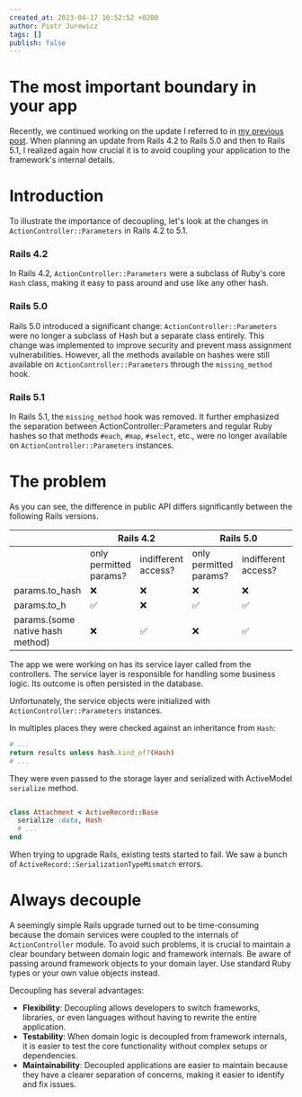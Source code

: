 ```yaml
---
created_at: 2023-04-17 10:52:52 +0200
author: Piotr Jurewicz
tags: []
publish: false
---
```


# The most important boundary in your app

Recently, we continued working on the update I referred to in [my previous post](https://blog.arkency.com/tracking-down-not-resolving-constants-with-parser/).
When planning an update from Rails 4.2 to Rails 5.0 and then to Rails 5.1, I realized again how crucial it is to avoid coupling your application to the framework's internal details.

# Introduction

To illustrate the importance of decoupling, let's look at the changes in `ActionController::Parameters` in Rails 4.2 to 5.1.

### Rails 4.2
In Rails 4.2, `ActionController::Parameters` were a subclass of Ruby's core `Hash` class, making it easy to pass around and use like any other hash.

### Rails 5.0
Rails 5.0 introduced a significant change: `ActionController::Parameters` were no longer a subclass of Hash but a separate class entirely.
This change was implemented to improve security and prevent mass assignment vulnerabilities.
However, all the methods available on hashes were still available on `ActionController::Parameters` through the `missing_method` hook.

### Rails 5.1
In Rails 5.1, the `missing_method` hook was removed.
It further emphasized the separation between ActionController::Parameters and regular Ruby hashes so that methods `#each`, `#map`, `#select`, etc., were no longer available on `ActionController::Parameters` instances.

# The problem

As you can see, the difference in public API differs significantly between the following Rails versions.
<table>
<thead>
<tr>
<th>
</th>
<th colspan="2">
Rails 4.2
</th>
<th colspan="2">
Rails 5.0
</th>
<th colspan="2">
Rails 5.1
</th>
</tr>
</thead>
<tbody>
<tr>
<td>
</td>
<td>
only permitted params?
</td>
<td>
indifferent access?
</td>
<td>
only permitted params?
</td>
<td>
indifferent access?
</td>
<td>
only permitted params?
</td>
<td>
indifferent access?
</td>
</tr>
<tr>
<td>params.to_hash</td>
<td>❌</td>
<td>❌</td>
<td>❌</td>
<td>❌</td>
<td>✅</td>
<td>❌</td>
</tr>
<tr>
<td>params.to_h</td>
<td>✅</td>
<td>❌</td>
<td>✅</td>
<td>✅</td>
<td>✅</td>
<td>✅</td>
</tr>
<tr>
<td>params.(some native hash method)</td>
<td>❌</td>
<td>✅</td>
<td>❌</td>
<td>✅</td>
<td colspan="2">Missing method error</td>
</tr>
</tbody>
</table>

The app we were working on has its service layer called from the controllers.
The service layer is responsible for handling some business logic. Its outcome is often persisted in the database.

Unfortunately, the service objects were initialized with `ActionController::Parameters` instances.

In multiples places they were checked against an inheritance from `Hash`:
```ruby
# ... 
return results unless hash.kind_of?(Hash)
# ...
```

They were even passed to the storage layer and serialized with ActiveModel `serialize` method.
```ruby

class Attachment < ActiveRecord::Base
  serialize :data, Hash
  # ...
end
```
When trying to upgrade Rails, existing tests started to fail. We saw a bunch of `ActiveRecord::SerializationTypeMismatch` errors.

# Always decouple
A seemingly simple Rails upgrade turned out to be time-consuming because the domain services were coupled to the internals of `ActionController` module.
To avoid such problems, it is crucial to maintain a clear boundary between domain logic and framework internals.
Be aware of passing around framework objects to your domain layer. Use standard Ruby types or your own value objects instead.

Decoupling has several advantages:
- **Flexibility**: Decoupling allows developers to switch frameworks, libraries, or even languages without having to rewrite the entire application.
- **Testability**: When domain logic is decoupled from framework internals, it is easier to test the core functionality without complex setups or dependencies.
- **Maintainability**: Decoupled applications are easier to maintain because they have a clearer separation of concerns, making it easier to identify and fix issues.
